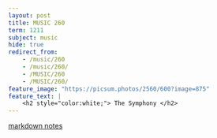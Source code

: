 ```yaml
---
layout: post
title: MUSIC 260
term: 1211
subject: music
hide: true
redirect_from:
    - /music/260
    - /music/260/
    - /MUSIC/260
    - /MUSIC/260/
feature_image: "https://picsum.photos/2560/600?image=875"
feature_text: |
    <h2 style="color:white;"> The Symphony </h2>
---
```


[markdown notes](/md/1211/music260/)
